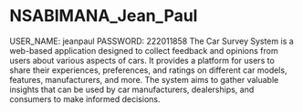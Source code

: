 # NSABIMANA_Jean_Paul
USER_NAME: jeanpaul
PASSWORD: 222011858
The Car Survey System is a web-based application designed to collect feedback and opinions from users about various aspects of cars. It provides a platform for users to share their experiences, preferences, and ratings on different car models, features, manufacturers, and more. The system aims to gather valuable insights that can be used by car manufacturers, dealerships, and consumers to make informed decisions.
